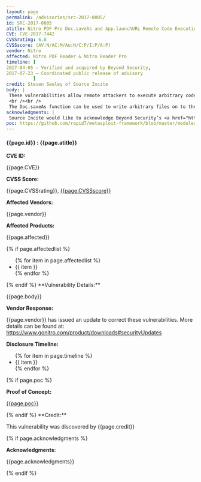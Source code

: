 ```yaml
---
layout: page
permalink: /advisories/src-2017-0005/
id: SRC-2017-0005
atitle: Nitro PDF Pro Doc.saveAs and App.launchURL Remote Code Execution Vulnerabilities
CVE: CVE-2017-7442
CVSSrating: 6.8
CVSSscore: (AV:N/AC:M/Au:N/C:P/I:P/A:P)
vendor: Nitro
affected: Nitro PDF Reader & Nitro Reader Pro
timeline: [
2017-04-05 – Verified and acquired by Beyond Security,
2017-07-23 – Coordinated public release of advisory
          ]
credit: Steven Seeley of Source Incite
body: |
 These vulnerabilities allow remote attackers to execute arbitrary code on vulnerable installations of Nitro PDF Reader and Nitro PDF Reader Pro. User interaction is required to exploit this vulnerability in that the target must visit a malicious page or open a malicious file.
 <br /><br />
 The Doc.saveAs function can be used to write arbitrary files on to the targeted system. Additionally the App.launchURL security dialog can be bypassed by injecting a '$' character into the URI path. An attacker could leverage these vulnerabilities to execute arbitrary code under the context of the current process.
acknowledgments: |
 Source Incite would like to acknowledge Beyond Security’s <a href="http://www.beyondsecurity.com/ssd.html">SSD</a> program for the help with co-ordination of this vulnerability. More details can be found on their blog at <a href="https://blogs.securiteam.com/index.php/archives/3251">https://blogs.securiteam.com/index.php/archives/3251</a>.
poc: https://github.com/rapid7/metasploit-framework/blob/master/modules/exploits/windows/fileformat/nitro_reader_jsapi.rb
---
```


<h4><b>{{page.id}} : {{page.atitle}}</b></h4>

**CVE ID:**
<p class="cn">{{page.CVE}}</p>

**CVSS Score:**
<p class="cn">{{page.CVSSrating}}, <a href="https://nvd.nist.gov/cvss/v2-calculator?name={{page.CVE}}&vector={{page.CVSSscore}}">{{page.CVSSscore}}</a></p>

**Affected Vendors:**
<p class="cn">{{page.vendor}}</p>

**Affected Products:**
<p class="cn">{{page.affected}}</p>
{% if page.affectedlist %}
<ul class="cn">
{% for item in page.affectedlist %}
  <li>{{ item }}</li>
{% endfor %}
</ul>
{% endif %}
**Vulnerability Details:**
<p class="cn">{{page.body}}</p>

**Vendor Response:**

<p class="cn">{{page.vendor}} has issued an update to correct these vulnerabilities. More details can be found at: <br />
<a href="https://www.gonitro.com/product/downloads#securityUpdates">https://www.gonitro.com/product/downloads#securityUpdates</a></p>

**Disclosure Timeline:**
<ul class="cn">
{% for item in page.timeline %}
  <li>{{ item }}</li>
{% endfor %}
</ul>
{% if page.poc %}

**Proof of Concept:**
<p class="cn"><a href="{{page.poc}}">{{page.poc}}</a></p>
{% endif %}
**Credit:**
<p class="cn">This vulnerability was discovered by {{page.credit}}</p>
{% if page.acknowledgments %}

**Acknowledgments:**
<p class="cn">{{page.acknowledgments}}</p>
{% endif %}
